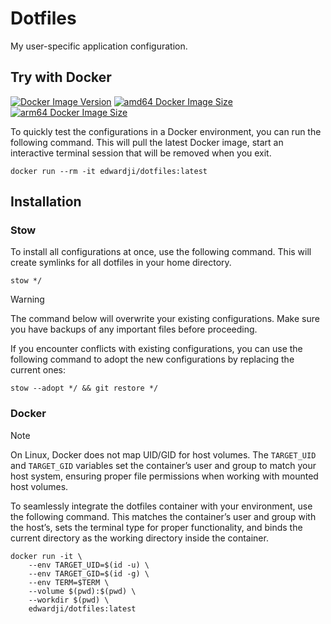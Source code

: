 # Dotfiles

My user-specific application configuration.

## Try with Docker

[![Docker Image Version](https://img.shields.io/docker/v/edwardji/dotfiles?style=flat-square&logo=docker)][dockerhub]
[![amd64 Docker Image Size](https://img.shields.io/docker/image-size/edwardji/dotfiles?arch=amd64&style=flat-square&logo=amd)][dockerhub]
[![arm64 Docker Image Size](https://img.shields.io/docker/image-size/edwardji/dotfiles?arch=arm64&style=flat-square&logo=arm)][dockerhub]

To quickly test the configurations in a Docker environment, you can run the
following command. This will pull the latest Docker image, start an interactive
terminal session that will be removed when you exit.

```
docker run --rm -it edwardji/dotfiles:latest
```

[dockerhub]: https://hub.docker.com/r/edwardji/dotfiles

## Installation

### Stow

To install all configurations at once, use the following command. This will
create symlinks for all dotfiles in your home directory.

```
stow */
```

> [!WARNING]
>
> The command below will overwrite your existing configurations. Make sure you
> have backups of any important files before proceeding.

If you encounter conflicts with existing configurations, you can use the
following command to adopt the new configurations by replacing the current
ones:

```
stow --adopt */ && git restore */
```

### Docker

> [!NOTE]
> On Linux, Docker does not map UID/GID for host volumes. The `TARGET_UID` and
> `TARGET_GID` variables set the container’s user and group to match your host
> system, ensuring proper file permissions when working with mounted host
> volumes.

To seamlessly integrate the dotfiles container with your environment, use the
following command. This matches the container’s user and group with the host’s,
sets the terminal type for proper functionality, and binds the current directory
as the working directory inside the container.

```
docker run -it \
    --env TARGET_UID=$(id -u) \
    --env TARGET_GID=$(id -g) \
    --env TERM=$TERM \
    --volume $(pwd):$(pwd) \
    --workdir $(pwd) \
    edwardji/dotfiles:latest
```
